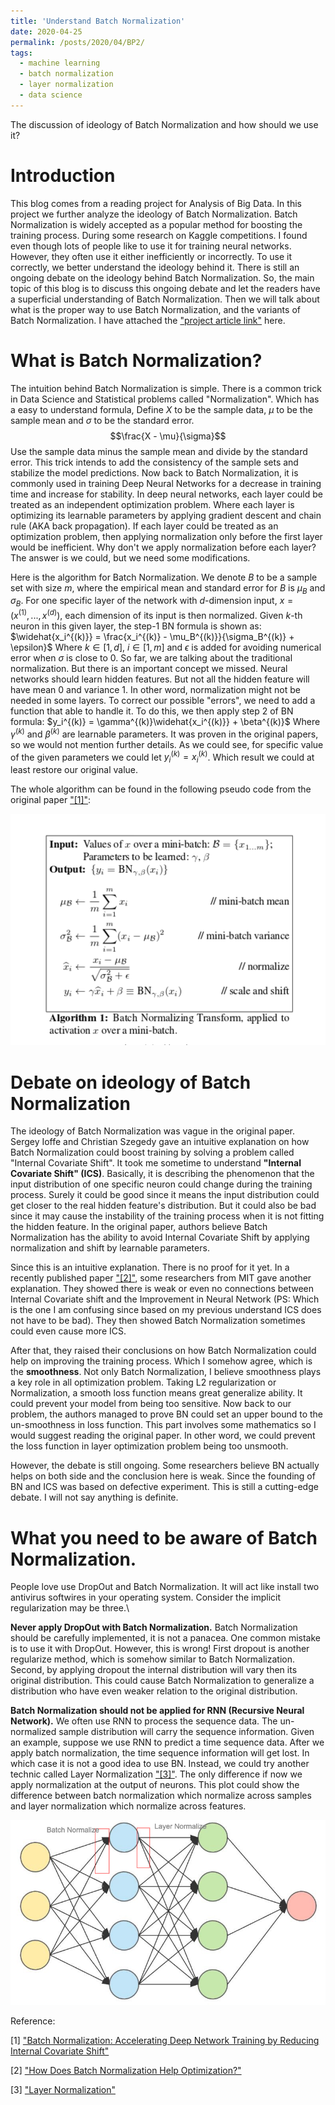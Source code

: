 ```yaml
---
title: 'Understand Batch Normalization'
date: 2020-04-25
permalink: /posts/2020/04/BP2/
tags:
  - machine learning
  - batch normalization
  - layer normalization
  - data science
---
```

The discussion of ideology of Batch Normalization and how should we use it?

Introduction
======
This blog comes from a reading project for Analysis of Big Data. In this project we further analyze the ideology of Batch Normalization. Batch Normalization is widely accepted as a popular method for boosting the training process. During some research on Kaggle competitions. I found even though lots of people like to use it for training neural networks. However, they often use it either inefficiently or incorrectly. To use it correctly, we better understand the ideology behind it. There is still an ongoing debate on the ideology behind Batch Normalization. So, the main topic of this blog is to discuss this ongoing debate and let the readers have a superficial understanding of Batch Normalization. Then we will talk about what is the proper way to use Batch Normalization, and the variants of Batch Normalization. I have attached the ["project article link"](https://www.wei-siyi.com/files/D80_Final_Report.pdf) here. 

What is Batch Normalization?
======
The intuition behind Batch Normalization is simple. There is a common trick in Data Science and Statistical problems called "Normalization". Which has a easy to understand formula, Define $X$ to be the sample data, $\mu$ to be the sample mean and $\sigma$ to be the standard error.
$$\frac{X - \mu}{\sigma}$$
Use the sample data minus the sample mean and divide by the standard error. This trick intends to add the consistency of the sample sets and stabilize the model predictions.
Now back to Batch Normalization, it is commonly used in training Deep Neural Networks for a decrease in training time and increase for stability. In deep neural networks, each layer could be treated as an independent optimization problem. Where each layer is optimizing its learnable parameters by applying gradient descent and chain rule (AKA back propagation). If each layer could be treated as an optimization problem, then applying normalization only before the first layer would be inefficient. Why don't we apply normalization before each layer? The answer is we could, but we need some modifications.


Here is the algorithm for Batch Normalization. We denote $B$ to be a sample set with size $m$, where the empirical mean and standard error for $B$ is $\mu_B$ and $\sigma_B$. For one specific layer of the network with $d$-dimension input, $x = (x^{(1)},...,x^{(d)})$, each dimension of its input is then normalized. Given $k$-th neuron in this given layer, the step-1 BN formula is shown as:
$\widehat{x_i^{(k)}} = \frac{x_i^{(k)} - \mu_B^{(k)}}{\sigma_B^{(k)} + \epsilon}$
Where $k \in [1,d]$, $i \in [1,m]$ and $\epsilon$ is added for avoiding numerical error when $\sigma$ is close to 0.
So far, we are talking about the traditional normalization. But there is an important concept we missed. Neural networks should learn hidden features. But not all the hidden feature will have mean 0 and variance 1. In other word, normalization might not be needed in some layers. To correct our possible "errors", we need to add a function that able to handle it. To do this, we then apply step 2 of BN formula:
$y_i^{(k)} = \gamma^{(k)}\widehat{x_i^{(k)}} + \beta^{(k)}$
Where $\gamma^{(k)}$ and $\beta^{(k)}$ are learnable parameters. It was proven in the original papers, so we would not mention further details. As we could see, for specific value of the given parameters we could let $y_i^{(k)} = x_i^{(k)}$. Which result we could at least restore our original value.

The whole algorithm can be found in the following pseudo code from the original paper ["[1]"](https://arxiv.org/pdf/1502.03167v3.pdf):

![original code](https://github.com/superp0tat0/superp0tat0.github.io/raw/master/posts/post3/algorithm.png)

Debate on ideology of Batch Normalization
======
The ideology of Batch Normalization was vague in the original paper. Sergey Ioffe and Christian Szegedy gave an intuitive explanation on how Batch Normalization could boost training by solving a problem called "Internal Covariate Shift".
It took me sometime to understand **"Internal Covariate Shift" (ICS)**. Basically, it is describing the phenomenon that the input distribution of one specific neuron could change during the training process. Surely it could be good since it means the input distribution could get closer to the real hidden feature's distribution. But it could also be bad since it may cause the instability of the training process when it is not fitting the hidden feature. In the original paper, authors believe Batch Normalization has the ability to avoid Internal Covariate Shift by applying normalization and shift by learnable parameters.

Since this is an intuitive explanation. There is no proof for it yet. In a recently published paper ["[2]"](https://papers.nips.cc/paper/7515-how-does-batch-normalization-help-optimization.pdf), some researchers from MIT gave another explanation. They showed there is weak or even no connections between Internal Covariate shift and the Improvement in Neural Network (PS: Which is the one I am confusing since based on my previous understand ICS does not have to be bad). They then showed Batch Normalization sometimes could even cause more ICS.

After that, they raised their conclusions on how Batch Normalization could help on improving the training process. Which I somehow agree, which is the **smoothness**. Not only Batch Normalization, I believe smoothness plays a key role in all optimization problem. Taking L2 regularization or Normalization, a smooth loss function means great generalize ability. It could prevent your model from being too sensitive. Now back to our problem, the authors managed to prove BN could set an upper bound to the un-smoothness in loss function. This part involves some mathematics so I would suggest reading the original paper. In other word, we could prevent the loss function in layer optimization problem being too unsmooth.

However, the debate is still ongoing. Some researchers believe BN actually helps on both side and the conclusion here is weak. Since the founding of BN and ICS was based on defective experiment. This is still a cutting-edge debate. I will not say anything is definite.

What you need to be aware of Batch Normalization.
======
People love use DropOut and Batch Normalization. It will act like install two antivirus softwires in your operating system. Consider the implicit regularization may be three.\\

**Never apply DropOut with Batch Normalization.**
Batch Normalization should be carefully implemented, it is not a panacea. One common mistake is to use it with DropOut. However, this is wrong! First dropout is another regularize method, which is somehow similar to Batch Normalization. Second, by applying dropout the internal distribution will vary then its original distribution. This could cause Batch Normalization to generalize a distribution who have even weaker relation to the original distribution.

**Batch Normalization should not be applied for RNN (Recursive Neural Network).**
We often use RNN to process the sequence data. The un-normalized sample distribution will carry the sequence information. Given an example, suppose we use RNN to predict a time sequence data. After we apply batch normalization, the time sequence information will get lost. In which case it is not a good idea to use BN. Instead, we could try another technic called Layer Normalization ["[3]"](https://arxiv.org/abs/1607.06450). The only difference if now we apply normalization at the output of neurons. This plot could show the difference between batch normalization which normalize across samples and layer normalization which normalize across features.

![Difference between BN and LN](https://github.com/superp0tat0/superp0tat0.github.io/raw/master/posts/post3/export.png)

Reference:

[1] ["Batch Normalization: Accelerating Deep Network Training by Reducing Internal Covariate Shift"](https://arxiv.org/pdf/1502.03167v3.pdf)

[2] ["How Does Batch Normalization Help Optimization?"](https://papers.nips.cc/paper/7515-how-does-batch-normalization-help-optimization.pdf)

[3] ["Layer Normalization"](https://arxiv.org/abs/1607.06450)
